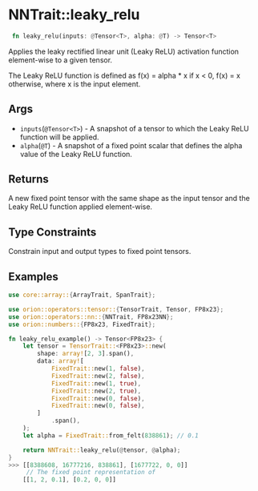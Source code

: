 # NNTrait::leaky_relu

```rust
 fn leaky_relu(inputs: @Tensor<T>, alpha: @T) -> Tensor<T>
```

Applies the leaky rectified linear unit (Leaky ReLU) activation function element-wise to a given tensor.

The Leaky ReLU function is defined as f(x) = alpha * x if x < 0, f(x) = x otherwise, where x is the input element.

## Args
* `inputs`(`@Tensor<T>`) - A snapshot of a tensor to which the Leaky ReLU function will be applied.
* `alpha`(`@T`) - A snapshot of a fixed point scalar that defines the alpha value of the Leaky ReLU function.

## Returns
A new fixed point tensor with the same shape as the input tensor and the Leaky ReLU function applied element-wise.

## Type Constraints

Constrain input and output types to fixed point tensors.

## Examples

```rust
use core::array::{ArrayTrait, SpanTrait};

use orion::operators::tensor::{TensorTrait, Tensor, FP8x23};
use orion::operators::nn::{NNTrait, FP8x23NN};
use orion::numbers::{FP8x23, FixedTrait};

fn leaky_relu_example() -> Tensor<FP8x23> {
    let tensor = TensorTrait::<FP8x23>::new(
        shape: array![2, 3].span(),
        data: array![
            FixedTrait::new(1, false),
            FixedTrait::new(2, false),
            FixedTrait::new(1, true),
            FixedTrait::new(2, true),
            FixedTrait::new(0, false),
            FixedTrait::new(0, false),
        ]
            .span(),
    );
    let alpha = FixedTrait::from_felt(838861); // 0.1

    return NNTrait::leaky_relu(@tensor, @alpha);
}
>>> [[8388608, 16777216, 838861], [1677722, 0, 0]]
     // The fixed point representation of
    [[1, 2, 0.1], [0.2, 0, 0]]
```
